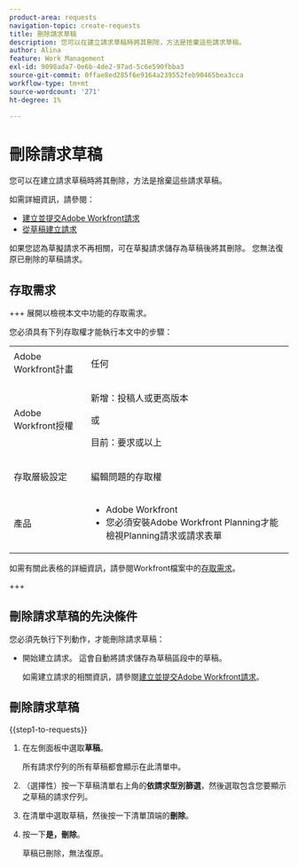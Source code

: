 ```yaml
---
product-area: requests
navigation-topic: create-requests
title: 刪除請求草稿
description: 您可以在建立請求草稿時將其刪除，方法是捨棄這些請求草稿。
author: Alina
feature: Work Management
exl-id: 9098ada7-0e6b-4de2-97ad-5c6e590fbba3
source-git-commit: 0ffae8ed285f6e9164a239552feb90465bea3cca
workflow-type: tm+mt
source-wordcount: '271'
ht-degree: 1%

---
```


# 刪除請求草稿

您可以在建立請求草稿時將其刪除，方法是捨棄這些請求草稿。

如需詳細資訊，請參閱：

* [建立並提交Adobe Workfront請求](../../../manage-work/requests/create-requests/create-submit-requests.md)
* [從草稿建立請求](../../../manage-work/requests/create-requests/create-requests-from-drafts.md)

如果您認為草擬請求不再相關，可在草擬請求儲存為草稿後將其刪除。 您無法復原已刪除的草稿請求。

## 存取需求

+++ 展開以檢視本文中功能的存取需求。

您必須具有下列存取權才能執行本文中的步驟：

<table style="table-layout:auto"> 
 <col> 
 <col> 
 <tbody> 
  <tr> 
   <td role="rowheader">Adobe Workfront計畫</td> 
   <td> <p>任何 </p> </td> 
  </tr> 
  <tr> 
   <td role="rowheader">Adobe Workfront授權</td> 
   <td> <p>新增：投稿人或更高版本</p>
   或
   <p>目前：要求或以上</p>
    </td> 
  </tr> 
  <tr> 
   <td role="rowheader">存取層級設定</td> 
   <td> <p>編輯問題的存取權</p>  </td> 
  </tr> 
  <tr> 
   <td role="rowheader"> 產品</td> 
   <td> <ul><li>Adobe Workfront</li><li>您必須安裝Adobe Workfront Planning才能檢視Planning請求或請求表單</td> 
  </tr> 
 </tbody> 
</table>

如需有關此表格的詳細資訊，請參閱Workfront檔案中的[存取需求](/help/quicksilver/administration-and-setup/add-users/access-levels-and-object-permissions/access-level-requirements-in-documentation.md)。

+++

## 刪除請求草稿的先決條件

您必須先執行下列動作，才能刪除請求草稿：

* 開始建立請求。 這會自動將請求儲存為草稿區段中的草稿。

  如需建立請求的相關資訊，請參閱[建立並提交Adobe Workfront請求](../../../manage-work/requests/create-requests/create-submit-requests.md)。

## 刪除請求草稿

{{step1-to-requests}}

1. 在左側面板中選取&#x200B;**草稿**。

   所有請求佇列的所有草稿都會顯示在此清單中。

1. （選擇性）按一下草稿清單右上角的&#x200B;**依請求型別篩選**，然後選取包含您要顯示之草稿的請求佇列。
1. 在清單中選取草稿，然後按一下清單頂端的&#x200B;**刪除**。
1. 按一下&#x200B;**是，刪除**。

   草稿已刪除，無法復原。
